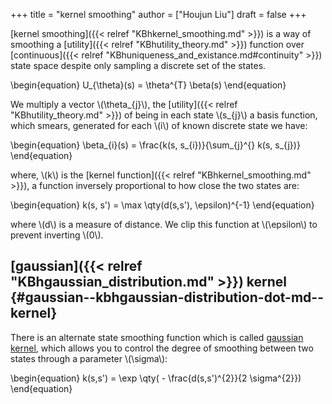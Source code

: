 +++
title = "kernel smoothing"
author = ["Houjun Liu"]
draft = false
+++

[kernel smoothing]({{< relref "KBhkernel_smoothing.md" >}}) is a way of smoothing a [utility]({{< relref "KBhutility_theory.md" >}}) function over [continuous]({{< relref "KBhuniqueness_and_existance.md#continuity" >}}) state space despite only sampling a discrete set of the states.

\begin{equation}
U\_{\theta}(s) = \theta^{T} \beta(s)
\end{equation}

We multiply a vector \\(\theta\_{j}\\), the [utility]({{< relref "KBhutility_theory.md" >}}) of being in each state \\(s\_{j}\\) a basis function, which smears, generated for each \\(i\\) of known discrete state we have:

\begin{equation}
\beta\_{i}(s) = \frac{k(s, s\_{i})}{\sum\_{j}^{} k(s, s\_{j})}
\end{equation}

where, \\(k\\) is the [kernel function]({{< relref "KBhkernel_smoothing.md" >}}), a function inversely proportional to how close the two states are:

\begin{equation}
k(s, s') = \max \qty(d(s,s'), \epsilon)^{-1}
\end{equation}

where \\(d\\) is a measure of distance. We clip this function at \\(\epsilon\\) to prevent inverting \\(0\\).


## [gaussian]({{< relref "KBhgaussian_distribution.md" >}}) kernel {#gaussian--kbhgaussian-distribution-dot-md--kernel}

There is an alternate state smoothing function which is called [gaussian kernel](#gaussian--kbhgaussian-distribution-dot-md--kernel), which allows you to control the degree of smoothing between two states through a parameter \\(\sigma\\):

\begin{equation}
k(s,s') = \exp \qty( - \frac{d(s,s')^{2}}{2 \sigma^{2}})
\end{equation}
